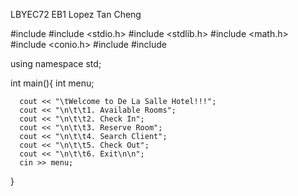 
LBYEC72 EB1
Lopez Tan Cheng


#include <iostream>
#include <stdio.h>
#include <stdlib.h>
#include <math.h> 
#include <conio.h>
#include <cmath>
#include <cstdlib>


using namespace std;

int main(){
      int menu;
      
      cout << "\tWelcome to De La Salle Hotel!!!";
      cout << "\n\t\t1. Available Rooms";
      cout << "\n\t\t2. Check In";
      cout << "\n\t\t3. Reserve Room";
      cout << "\n\t\t4. Search Client";
      cout << "\n\t\t5. Check Out";
      cout << "\n\t\t6. Exit\n\n";
      cin >> menu;
      
}
